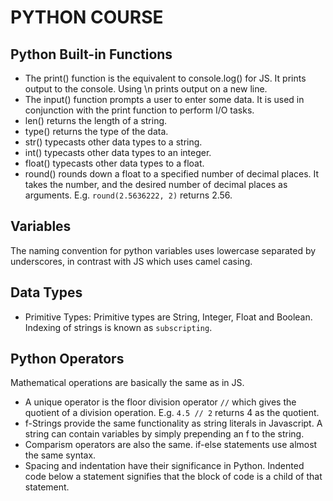 # PYTHON COURSE

## Python Built-in Functions
- The print() function is the equivalent to console.log() for JS. It prints output to the console. Using \n prints output on a new line.
- The input() function prompts a user to enter some data. It is used in conjunction with the print function to perform I/O tasks.
- len() returns the length of a string.
- type() returns the type of the data.
- str() typecasts other data types to a string.
- int() typecasts other data types to an integer.
- float() typecasts other data types to a float.
- round() rounds down a float to a specified number of decimal places. It takes the number, and the desired number of decimal places as arguments. E.g. `round(2.5636222, 2)` returns 2.56.

## Variables
The naming convention for python variables uses lowercase separated by underscores, in contrast with JS which uses camel casing.

## Data Types
- Primitive Types: Primitive types are String, Integer, Float and Boolean. Indexing of strings is known as `subscripting`.

## Python Operators
Mathematical operations are basically the same as in JS. 
- A unique operator is the floor division operator `//` which gives the quotient of a division operation. E.g. `4.5 // 2` returns 4 as the quotient.
- f-Strings provide the same functionality as string literals in Javascript. A string can contain variables by simply prepending an f to the string.
- Comparism operators are also the same. if-else statements use almost the same syntax.
- Spacing and indentation have their significance in Python. Indented code below a statement signifies that the block of code is a child of that statement.